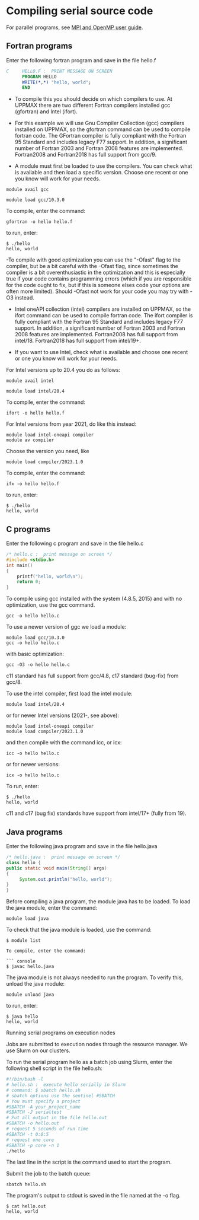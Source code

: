 # Compiling serial source code

For parallel programs, see [MPI and OpenMP user guide](compiling_parallel.md).

## Fortran programs

Enter the following fortran program and save in the file hello.f

``` fortran
C     HELLO.F :  PRINT MESSAGE ON SCREEN
      PROGRAM HELLO
      WRITE(*,*) "hello, world";
      END
```

- To compile this you should decide on which compilers to use. At UPPMAX there are two different Fortran compilers installed gcc (gfortran) and Intel (ifort).

- For this example we will use Gnu Compiler Collection (gcc) compilers installed on UPPMAX, so the gfortran command can be used to compile fortran code. The GFortran compiler is fully compliant with the Fortran 95 Standard and includes legacy F77 support. In addition, a significant number of Fortran 2003 and Fortran 2008 features are implemented. Fortran2008 and Fortran2018 has full support from gcc/9.

- A module must first be loaded to use the compilers. You can check what is available and then load a specific version. Choose one recent or one you know will work for your needs.

``` console
module avail gcc

module load gcc/10.3.0
```

To compile, enter the command:

``` console
gfortran -o hello hello.f
```

to run, enter:

``` console
$ ./hello
hello, world
```

-To compile with good optimization you can use the "-Ofast" flag to the compiler, but be a bit careful with the -Ofast flag, since sometimes the compiler is a bit overenthusiastic in the optimization and this is especially true if your code contains programming errors (which if you are responsible for the code ought to fix, but if this is someone elses code your options are often more limited). Should -Ofast not work for your code you may try with -O3 instead.

- Intel oneAPI collection (intel) compilers are installed on UPPMAX, so the ifort command can be used to compile fortran code. The ifort compiler is fully compliant with the Fortran 95 Standard and includes legacy F77 support. In addition, a significant number of Fortran 2003 and Fortran 2008 features are implemented. Fortran2008 has full support from intel/18. Fortran2018 has full support from intel/19+.

- If you want to use Intel, check what is available and choose one recent or one you know will work for your needs.

For Intel versions up to 20.4 you do as follows:

``` console
module avail intel

module load intel/20.4
```

To compile, enter the command:

``` console
ifort -o hello hello.f
```

For Intel versions from year 2021, do like this instead:

``` console
module load intel-oneapi compiler
module av compiler
```

Choose the version you need, like

``` console
module load compiler/2023.1.0
```

To compile, enter the command:

``` console
ifx -o hello hello.f
```

to run, enter:

``` console
$ ./hello
hello, world
```

## C programs

Enter the following c program and save in the file hello.c

``` c
/* hello.c :  print message on screen */
#include <stdio.h>
int main()
{
    printf("hello, world\n");
    return 0;
}
```

To compile using gcc installed with the system (4.8.5, 2015) and with no optimization, use the gcc command.

``` console
gcc -o hello hello.c
```

To use a newer version of ggc we load a module:

``` console
module load gcc/10.3.0
gcc -o hello hello.c
```

with basic optimization:

``` console
gcc -O3 -o hello hello.c
```

c11 standard has full support from gcc/4.8, c17 standard (bug-fix) from gcc/8.

To use the intel compiler, first load the intel module:

``` console
module load intel/20.4
```

or for newer Intel versions (2021-, see above):

``` console
module load intel-oneapi compiler
module load compiler/2023.1.0
```

and then compile with the command icc, or icx:

``` console
icc -o hello hello.c
```

or for newer versions:

``` console
icx -o hello hello.c
```

To run, enter:

``` console
$ ./hello
hello, world
```

c11 and c17 (bug fix) standards have support from intel/17+ (fully from 19).

## Java programs

Enter the following java program and save in the file hello.java

``` java
/* hello.java :  print message on screen */
class hello {
public static void main(String[] args)
{
     System.out.println("hello, world");
}
}
```

Before compiling a java program, the module java has to be loaded.
To load the java module, enter the command:

``` console
module load java
```

To check that the java module is loaded, use the command:

``` console
$ module list

To compile, enter the command:

``` console
$ javac hello.java
```

The java module is not always needed to run the program.
To verify this, unload the java module:

``` console
module unload java
```

to run, enter:

``` console
$ java hello
hello, world
```

Running serial programs on execution nodes

Jobs are submitted to execution nodes through the resource manager.
We use Slurm on our clusters.

To run the serial program hello as a batch job using Slurm, enter the following shell script in the file hello.sh:

```bash
#!/bin/bash -l
# hello.sh :  execute hello serially in Slurm
# command: $ sbatch hello.sh
# sbatch options use the sentinel #SBATCH
# You must specify a project
#SBATCH -A your_project_name
#SBATCH -J serialtest
# Put all output in the file hello.out
#SBATCH -o hello.out
# request 5 seconds of run time
#SBATCH -t 0:0:5
# request one core
#SBATCH -p core -n 1
./hello
```

The last line in the script is the command used to start the program.

Submit the job to the batch queue:

``` console
sbatch hello.sh
```

The program's output to stdout is saved in the file named at the -o flag.

``` console
$ cat hello.out
hello, world
```

